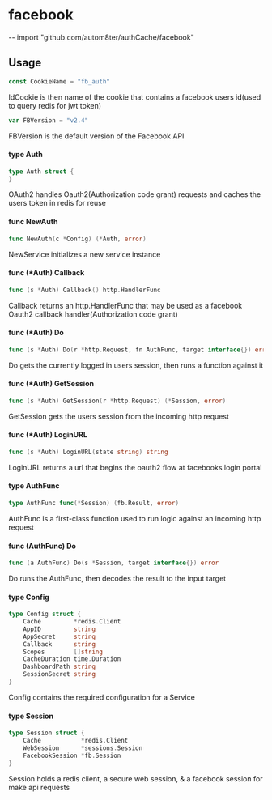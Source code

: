 # facebook
--
    import "github.com/autom8ter/authCache/facebook"


## Usage

```go
const CookieName = "fb_auth"
```
IdCookie is then name of the cookie that contains a facebook users id(used to
query redis for jwt token)

```go
var FBVersion = "v2.4"
```
FBVersion is the default version of the Facebook API

#### type Auth

```go
type Auth struct {
}
```

OAuth2 handles Oauth2(Authorization code grant) requests and caches the users
token in redis for reuse

#### func  NewAuth

```go
func NewAuth(c *Config) (*Auth, error)
```
NewService initializes a new service instance

#### func (*Auth) Callback

```go
func (s *Auth) Callback() http.HandlerFunc
```
Callback returns an http.HandlerFunc that may be used as a facebook Oauth2
callback handler(Authorization code grant)

#### func (*Auth) Do

```go
func (s *Auth) Do(r *http.Request, fn AuthFunc, target interface{}) error
```
Do gets the currently logged in users session, then runs a function against it

#### func (*Auth) GetSession

```go
func (s *Auth) GetSession(r *http.Request) (*Session, error)
```
GetSession gets the users session from the incoming http request

#### func (*Auth) LoginURL

```go
func (s *Auth) LoginURL(state string) string
```
LoginURL returns a url that begins the oauth2 flow at facebooks login portal

#### type AuthFunc

```go
type AuthFunc func(*Session) (fb.Result, error)
```

AuthFunc is a first-class function used to run logic against an incoming http
request

#### func (AuthFunc) Do

```go
func (a AuthFunc) Do(s *Session, target interface{}) error
```
Do runs the AuthFunc, then decodes the result to the input target

#### type Config

```go
type Config struct {
	Cache         *redis.Client
	AppID         string
	AppSecret     string
	Callback      string
	Scopes        []string
	CacheDuration time.Duration
	DashboardPath string
	SessionSecret string
}
```

Config contains the required configuration for a Service

#### type Session

```go
type Session struct {
	Cache           *redis.Client
	WebSession      *sessions.Session
	FacebookSession *fb.Session
}
```

Session holds a redis client, a secure web session, & a facebook session for
make api requests

